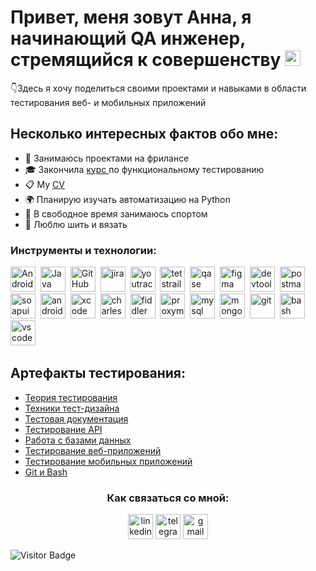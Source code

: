 # Привет, меня зовут Анна, я начинающий QA инженер, стремящийся к совершенству <img src="https://em-content.zobj.net/source/microsoft-teams/363/lady-beetle_1f41e.png" height="25" >
</div>

 👇Здесь я хочу поделиться своими проектами и навыками в области тестирования веб- и мобильных приложений

## Несколько интересных фактов обо мне:

- 📱 Занимаюсь проектами на фрилансе
- 🎓 Закончила <a href="https://rusau.net/"> курс </a> по функциональному тестированию
- 📋 My <a href="https://docs.google.com/document/d/1HxKM8aBibYjrz_vGylrNsCEwjvMwMGU2U9KUQozaFa4/edit">CV</a> 
- 🌍 Планирую изучать автоматизацию на Python
- 💪 В свободное время занимаюсь спортом
- 🎨 Люблю шить и вязать

### Инструменты и технологии:
<div>
  <img src="https://cdn.jsdelivr.net/gh/devicons/devicon/icons/android/android-original.svg" title="Android" alt="Android" width="40" height="40"/>&nbsp;
  <img src="https://cdn.jsdelivr.net/gh/devicons/devicon/icons/java/java-original.svg" title="Java" alt="Java" width="40" height="40"/>&nbsp;
  <img src="https://cdn.jsdelivr.net/gh/devicons/devicon/icons/github/github-original.svg" title="GitHub" alt="GitHub" width="40" height="40"/>&nbsp;
  <img src="https://cdn.jsdelivr.net/gh/devicons/devicon/icons/jira/jira-original.svg" title="jira" alt="jira" width="40" height="40"/>&nbsp
  <img src="https://upload.wikimedia.org/wikipedia/commons/thumb/8/8d/YouTrack_Icon.svg/1024px-YouTrack_Icon.svg.png?20200803082248" title="youtrack" alt="youtrack" width="40" height="40"/>&nbsp
  <img src="https://codahosted.io/packs/21236/unversioned/assets/LOGO/ba1091c59bab89cd2fd0f289622731fe16113d7b00905abe64759c313a4b73b76c1b0426076ed76cb74752234c734131df46992d5b8b48fc13e264240e4f7119f736cfeb64df36ded54b5cbf6198b9cadedf18dd0cac5c7dbcd16e6336c29363cd1292ba" title="testrail" alt="tetstrail" width="40" height="40"/>&nbsp
  <img src="https://luna1.co/eb0187.png" title="qase" alt="qase" width="40" height="40"/>&nbsp
  <img src="https://cdn.jsdelivr.net/gh/devicons/devicon/icons/figma/figma-original.svg" title="figma" alt="figma" width="40" height="40"/>&nbsp
  <img src="https://d33wubrfki0l68.cloudfront.net/38b5c953a4667366685d55db55d057c86db1fc54/a0fdc/static/acae6b24d940347661ca901ea07f47c1/chrome-dev-logo-icon.png" title="devtools" alt="devtools" width="40" height="40"/>&nbsp
  <img src="https://seeklogo.com/images/P/postman-logo-0087CA0D15-seeklogo.com.png" title="postman" alt="postman" width="40" height="40"/>&nbsp
  <img src="https://static0.smartbear.co/smartbearbrand/media/images/home/soapui-icon.svg" title="soapui" alt="soapui" width="40" height="40"/>&nbsp
  <img src="https://cdn.jsdelivr.net/gh/devicons/devicon/icons/androidstudio/androidstudio-original.svg" title="android-studio" alt="android-studio" width="40" height="40"/>&nbsp
  <img src="https://cdn.jsdelivr.net/gh/devicons/devicon/icons/xcode/xcode-original.svg" title="xcode" alt="xcode" width="40" height="40"/>&nbsp
  <img src="https://cdn.icon-icons.com/icons2/3053/PNG/512/charles_proxy_macos_bigsur_icon_190302.png" title="charles-proxy" alt="charles-proxy" width="40" height="40"/>&nbsp
  <img src="https://www.megaleechers.com/storage/Fiddler-Everywhere-Icon.png" title="fiddler" alt="fiddler" width="40" height="40"/>&nbsp
  <img src="https://pbs.twimg.com/profile_images/1589614420766126080/slAIVDtr_400x400.jpg" title="proxyman" alt="proxyman" width="40" height="40"/>&nbsp
  <img src="https://cdn.jsdelivr.net/gh/devicons/devicon/icons/mysql/mysql-original.svg" title="mysql" alt="mysql" width="40" height="40"/>&nbsp
  <img src="https://cdn.jsdelivr.net/gh/devicons/devicon/icons/mongodb/mongodb-original.svg" title="mongodb" alt="mongodb" width="40" height="40"/>&nbsp
  <img src="https://cdn.jsdelivr.net/gh/devicons/devicon/icons/git/git-original.svg" title="git" alt="git" width="40" height="40"/>&nbsp
  <img src="https://upload.wikimedia.org/wikipedia/commons/thumb/4/4b/Bash_Logo_Colored.svg/1024px-Bash_Logo_Colored.svg.png?20180723054350" title="bash" alt="bash" width="40" height="40"/>&nbsp
  <img src="https://cdn.jsdelivr.net/gh/devicons/devicon/icons/vscode/vscode-original.svg" title="vscode" alt="vscode" width="40" height="40"/>&nbsp
</div>

## Артефакты тестирования:

- <a href="https://github.com/Sushkova88/theory/blob/main/README.md">Теория тестирования</a>
- <a href="https://github.com/Sushkova88/design/blob/main/README.md">Техники тест-дизайна</a>
- <a href="https://github.com/Sushkova88/docs/blob/main/README.md">Тестовая документация</a>
- <a href="https://github.com/Sushkova88/api/blob/main/README.md">Тестирование API</a>
- <a href="https://github.com/Sushkova88/database/blob/main/README.md">Работа с базами данных</a>
- <a href="https://github.com/Sushkova88/-web/blob/main/README.md">Тестирование веб-приложений</a>
- <a href="https://github.com/Sushkova88/mobile/blob/main/README.md"> Тестирование мобильных приложений</a>
- <a href="https://github.com/Sushkova88/git_bash/blob/main/README.md"> Git и Bash </a>


</p>
<h3 align="center"> Как связаться со мной: </h3>
<p align="center">
<a href= "https://www.linkedin.com/"><img src="https://cdn-icons-png.flaticon.com/512/2504/2504799.png" width="40" height="40" alt="linkedin"/></a>
<a href= "https://t.me/anna88sushkova"><img src="https://cdn-icons-png.flaticon.com/512/2111/2111646.png" width="40" height="40" alt="telegram"/></a>
<a href= "mailto:petryaeva280488@gmail.com"><img src="https://img.icons8.com/?size=512&id=P7UIlhbpWzZm&format=png" width="40" height="40" alt="gmail"/></a>
</p>




![Visitor Badge](https://visitor-badge.laobi.icu/badge?page_id=your-github-username.your-github-username)
